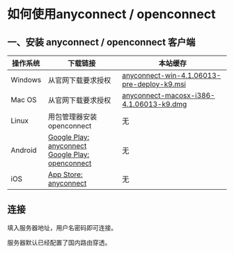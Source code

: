 # 如何使用anyconnect / openconnect

## 一、安装 anyconnect / openconnect 客户端

操作系统 | 下载链接 | 本站缓存
--- | --- | ---
Windows | 从官网下载要求授权 | [anyconnect-win-4.1.06013-pre-deploy-k9.msi](https://eduvpn.net/files/anyconnect-win-4.1.06013-pre-deploy-k9.msi)
Mac OS | 从官网下载要求授权 | [anyconnect-macosx-i386-4.1.06013-k9.dmg](https://eduvpn.net/files/anyconnect-macosx-i386-4.1.06013-k9.dmg)
Linux | 用包管理器安装openconnect | 无
Android | [Google Play: anyconnect](https://play.google.com/store/apps/details?id=com.cisco.anyconnect.vpn.android.avf&hl=zh_CN) <br /> [Google Play: openconnect](https://play.google.com/store/apps/details?id=app.openconnect&hl=zh_CN) | 无
iOS | [App Store: anyconnect](https://itunes.apple.com/cn/app/cisco-anyconnect/id392790924?mt=8) | 无

## 连接

填入服务器地址，用户名密码即可连接。

服务器默认已经配置了国内路由穿透。
